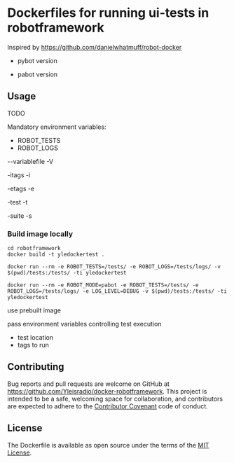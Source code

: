 # Dockerfiles for running ui-tests in robotframework

Inspired by https://github.com/danielwhatmuff/robot-docker



- pybot version

- pabot version

## Usage

TODO

Mandatory environment variables:

- ROBOT_TESTS
- ROBOT_LOGS


--variablefile -V

-itags -i 

-etags -e

-test -t

-suite -s

### Build image locally 

```
cd robotframework
docker build -t yledockertest .
```

``
docker run --rm -e ROBOT_TESTS=/tests/ -e ROBOT_LOGS=/tests/logs/ -v $(pwd)/tests:/tests/ -ti yledockertest
``

``
docker run --rm -e ROBOT_MODE=pabot -e ROBOT_TESTS=/tests/ -e ROBOT_LOGS=/tests/logs/ -e LOG_LEVEL=DEBUG -v $(pwd)/tests:/tests/ -ti yledockertest
``


use prebuilt image

pass environment variables controlling test execution
 
- test location
- tags to run



## Contributing

Bug reports and pull requests are welcome on GitHub at https://github.com/Yleisradio/docker-robotframework. This project is intended to be a safe, welcoming space for collaboration, and contributors are expected to adhere to the [Contributor Covenant](http://contributor-covenant.org) code of conduct.

## License

The Dockerfile is available as open source under the terms of the [MIT License](http://opensource.org/licenses/MIT).
